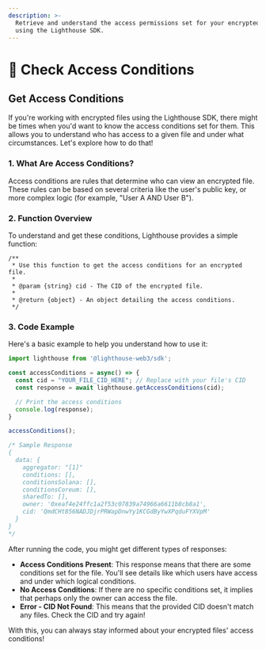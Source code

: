 ```yaml
---
description: >-
  Retrieve and understand the access permissions set for your encrypted files
  using the Lighthouse SDK.
---
```


# 🔑 Check Access Conditions

## Get Access Conditions

If you're working with encrypted files using the Lighthouse SDK, there might be times when you'd want to know the access conditions set for them. This allows you to understand who has access to a given file and under what circumstances. Let's explore how to do that!

### 1. What Are Access Conditions?

Access conditions are rules that determine who can view an encrypted file. These rules can be based on several criteria like the user's public key, or more complex logic (for example, "User A AND User B").

### 2. Function Overview

To understand and get these conditions, Lighthouse provides a simple function:

```plaintext
/**
 * Use this function to get the access conditions for an encrypted file.
 * 
 * @param {string} cid - The CID of the encrypted file.
 * 
 * @return {object} - An object detailing the access conditions.
 */
```

### 3. Code Example

Here's a basic example to help you understand how to use it:

```javascript
import lighthouse from '@lighthouse-web3/sdk';

const accessConditions = async() => {
  const cid = "YOUR_FILE_CID_HERE"; // Replace with your file's CID
  const response = await lighthouse.getAccessConditions(cid);

  // Print the access conditions
  console.log(response);
}

accessConditions();

/* Sample Response
{
  data: {
    aggregator: "[1]"
    conditions: [],
    conditionsSolana: [],
    conditionsCoreum: [],
    sharedTo: [],
    owner: '0xeaf4e24ffc1a2f53c07839a74966a6611b8cb8a1',
    cid: 'QmdCHt856NADJDjrPRWapDnwYy1KCGdByYwXPqduFYXVpM'
  }
}
*/
```

After running the code, you might get different types of responses:

* **Access Conditions Present**: This response means that there are some conditions set for the file. You'll see details like which users have access and under which logical conditions.
* **No Access Conditions**: If there are no specific conditions set, it implies that perhaps only the owner can access the file.
* **Error - CID Not Found**: This means that the provided CID doesn't match any files. Check the CID and try again!

With this, you can always stay informed about your encrypted files' access conditions!
